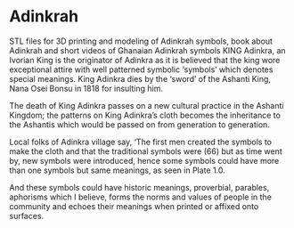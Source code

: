 # Adinkrah
STL files for 3D printing and modeling of Adinkrah symbols, book about Adinkrah and short videos of Ghanaian Adinkrah symbols
KING Adinkra, an Ivorian King is the originator of Adinkra as it is believed that the king
 wore exceptional attire with well patterned symbolic ‘symbols’ which denotes special
 meanings. King Adinkra dies by the ‘sword’ of the Ashanti King, Nana Osei Bonsu in 1818
 for insulting him.
 
The death of King Adinkra passes on a new cultural practice in the
Ashanti Kingdom; the patterns on King Adinkra’s cloth becomes the inheritance to the
Ashantis which would be passed on from generation to generation. 

Local folks of Adinkra village say, ‘The first men created the symbols to make the cloth 
and that the traditional symbols were (66) but as time went by, new symbols were introduced, 
hence some symbols could have more than one symbols but same meanings, as seen in Plate 1.0. 

And these symbols could have historic meanings, proverbial, parables, aphorisms which I believe, 
forms the norms and values of people in the community and echoes their meanings when printed 
or affixed onto surfaces.
